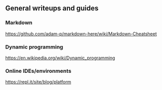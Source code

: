 ## General writeups and guides

### Markdown
https://github.com/adam-p/markdown-here/wiki/Markdown-Cheatsheet

### Dynamic programming
https://en.wikipedia.org/wiki/Dynamic_programming

### Online IDEs/environments
https://repl.it/site/blog/platform
